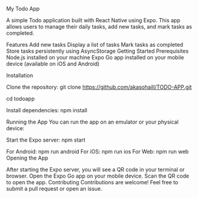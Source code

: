 My Todo App


A simple Todo application built with React Native using Expo. This app allows users to manage their daily tasks, add new tasks, and mark tasks as completed.

Features
Add new tasks
Display a list of tasks
Mark tasks as completed
Store tasks persistently using AsyncStorage
Getting Started
Prerequisites
Node.js installed on your machine
Expo Go app installed on your mobile device (available on iOS and Android)

Installation

Clone the repository:
git clone https://github.com/akasohaill/TODO-APP.git

cd todoapp

Install dependencies:
npm install

Running the App
You can run the app on an emulator or your physical device:

Start the Expo server:
npm start

For Android:
npm run android
For iOS:
npm run ios
For Web:
npm run web
Opening the App

After starting the Expo server, you will see a QR code in your terminal or browser.
Open the Expo Go app on your mobile device.
Scan the QR code to open the app.
Contributing
Contributions are welcome! Feel free to submit a pull request or open an issue.


